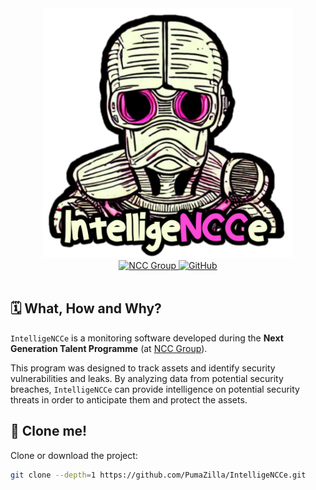 <div align="center">
    <img src=".github/readme/logo_with_title.png" alt="IntelligeNCCe" title="IntelligeNCCe" width="400">
    <br/>
    <a href="https://www.nccgroup.com/">
        <img src="https://img.shields.io/badge/Develop%20for-NCC%20Group-293277?style=for-the-badge&logo=stylelint&logoColor=fff" alt="NCC Group" />
    </a>
    <a href="LICENSE">
        <img alt="GitHub" src="https://img.shields.io/badge/LICENSE-AGPL--3.0-orange?style=for-the-badge&logo=unlicense&logoColor=fff" alt="License" />
    </a>
</div>
<br>

## 🗓️ What, How and Why?

`IntelligeNCCe` is a monitoring software developed during the **Next Generation Talent Programme** (at [NCC Group](https://www.nccgroup.com/)).

This program was designed to track assets and identify security vulnerabilities and leaks. By analyzing data from potential security breaches, `IntelligeNCCe` can provide intelligence on potential security threats in order to anticipate them and protect the assets.

## 🐑 Clone me!

Clone or download the project:

```sh
git clone --depth=1 https://github.com/PumaZilla/IntelligeNCCe.git
```
